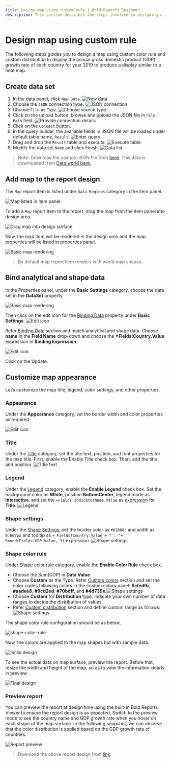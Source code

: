 ```yaml
---
title: Design map using custom rule | Bold Reports Designer
description: This section describes the steps involved in designing a map using custom color rule and custom distribution type.
---
```


# Design map using custom rule

The following steps guides you to design a map using custom color rule and custom distribution to display the annual gross domestic product (GDP) growth rate of each country for year 2019 to produce a display similar to a heat map.

## Create data set

1. In the data panel, click `New Data`.
![New data](/static/assets/on-premise/images/report-designer/report-items/map/color-rule-use-case/new-data.png)
2. Choose the `JSON` connection type.
![JSON connection](/static/assets/on-premise/images/report-designer/report-items/map/color-rule-use-case/sql-connection.png)
3. Choose `File` as `Type`.
![Choose source type](/static/assets/on-premise/images/report-designer/report-items/map/color-rule-use-case/type.png)
4. Click on the upload button, browse and upload the JSON file in `File Path` field.
![Provide connection details](/static/assets/on-premise/images/report-designer/report-items/map/color-rule-use-case/connection-details.png)
5. Click on the `Connect` button.
6. In the query builder, the available fields in JSON file will be loaded under default table name, `Result`.
![Enter query](/static/assets/on-premise/images/report-designer/report-items/map/color-rule-use-case/query-designer.png)
7. Drag and drop the `Result` table and execute.
![Execute table](/static/assets/on-premise/images/report-designer/report-items/map/color-rule-use-case/execute-query.png)
8. Modify the data set `Name` and click Finish.
![Data list](/static/assets/on-premise/images/report-designer/report-items/map/color-rule-use-case/data-list.png)

>Note: Download the sample JSON file from [here](https://www.syncfusion.com/downloads/support/directtrac/general/ze/World-GDP-Growth-JSON-185214165). This data is downloaded from [Data world bank](https://data.worldbank.org/indicator/NY.GDP.MKTP.KD.ZG).

## Add map to the report design

The `Map` report item is listed under `Data Regions` category in the item panel.

![Map listed in item panel](/static/assets/on-premise/images/report-designer/report-items/map/color-rule-use-case/map-listed-in-item-panel.png)

To add a `Map` report item to the report, drag the map from the item panel into design area.

![Drag map into design surface](/static/assets/on-premise/images/report-designer/report-items/map/color-rule-use-case/drag-map-item.png)

Now, the map item will be rendered in the design area and the map properties will be listed in properties panel.

![Basic map rendering](/static/assets/on-premise/images/report-designer/report-items/map/color-rule-use-case/initial-map-rendering.png)

> By default map report item renders with world map shapes.

## Bind analytical and shape data

In the Properties panel, under the **Basic Settings** category, choose the data set in the **DataSet** property.

![Basic map rendering](/static/assets/on-premise/images/report-designer/report-items/map/color-rule-use-case/assign-data.png)

Then click on the edit icon for the [Binding Data](./../../../../report-items/map/binding-data/) property under **Basic Settings**.
![Edit icon](/static/assets/on-premise/images/report-designer/report-items/map/color-rule-use-case/binding-data-edit-icon.png)

Refer [Binding Data](./../../../../report-items/map/binding-data/) section and match analytical and shape data. Choose **name** in the **Field Name** drop-down and choose the **=Fields!Country.Value** expression in **Binding Expression**.

![Edit icon](/static/assets/on-premise/images/report-designer/report-items/map/color-rule-use-case/match-field.png)

Click on the Update.

## Customize map appearance

Let’s customize the map title, legend, color settings, and other properties.

### Appearance

Under the **Appearance** category, set the border width and color properties as required.

![Edit icon](/static/assets/on-premise/images/report-designer/report-items/map/color-rule-use-case/border.png)

### Title

Under the [Title](./../../../../report-items/map/properties/#title) category, set the title text, position, and font properties for the map title. First, enable the Enable Title check box. Then, add the title and position.
![Title text](/static/assets/on-premise/images/report-designer/report-items/map/color-rule-use-case/title.png)

### Legend

Under the [Legend](./../../../../report-items/map/properties/#legend) category, enable the **Enable Legend** check box. Set the background color as **White**, position **BottomCenter**, legend mode as **Interactive**, and set the `=Fields!IndicatorName.Value` as [expression](./../../../../compose-report/expressions/) for **Title**.
![Legend](/static/assets/on-premise/images/report-designer/report-items/map/color-rule-use-case/legend.png)

### Shape settings

Under the [Shape Settings](./../../../../report-items/map/shape-settings/), set the border color as `#81808c` and width as `0.667px` and tooltip as `= Fields!Country.Value + " : "+ Round(Fields!GDP.Value, 3)` expression.
![Shape settings](/static/assets/on-premise/images/report-designer/report-items/map/color-rule-use-case/shape-settings.png)

### Shape color rule

Under [Shape color rule](./../../../../report-items/map/shape-color-rule/) category, enable the **Enable Color Rule** check box.
* Choose the Sum(GDP) in **Data Value**.
* Choose **Custom** as the Type. Refer [Custom colors](./../../../../report-items/map/custom-color-shape-rule/) section and set the color codes following colors in the custom colors panel: **#cfedfb**, **#aadee8**, **#9cd2ed**, **#70bdff**, and **#4d739e**.![Shape settings](/static/assets/on-premise/images/report-designer/report-items/map/color-rule-use-case/custom-colors.png)
* Choose **Custom** for **Distribution** type. Indicate your own number of data ranges to decide the distribution of values.
* Refer [Custom distribution](./../../../../report-items/map/custom-color-shape-rule/) section and define custom range as follows:![Shape settings](/static/assets/on-premise/images/report-designer/report-items/map/color-rule-use-case/custom-distribution.png)

The shape color rule configuration should be as below,

![shape-color-rule](/static/assets/on-premise/images/report-designer/report-items/map/color-rule-use-case/shape-color-rule.png)

Now, the colors are applied to the map shapes but with sample data.

![Initial design](/static/assets/on-premise/images/report-designer/report-items/map/color-rule-use-case/initial-design.png)

To see the actual data on map surface, preview the report. Before that, resize the width and height of the map, so as to view the information clearly in preview.

![Final design](/static/assets/on-premise/images/report-designer/report-items/map/color-rule-use-case/final-design.png)

### Preview report

You can preview the report at design time using the built-in Bold Reports Viewer to ensure the report design is as expected. Switch to the preview mode to see the country name and GDP growth rate when you hover on each shape of the map surface. In the following snapshot, we can observe that the color distribution is applied based on the GDP growth rate of countries.

![Report preview](/static/assets/on-premise/images/report-designer/report-items/map/color-rule-use-case/preview.png)

> Download the above report design from [link](https://www.syncfusion.com/downloads/support/directtrac/general/ze/Annual-GDP-Analysis1871290786).